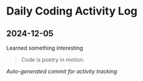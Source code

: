 # Daily Coding Activity Log

## 2024-12-05

Learned something interesting

> Code is poetry in motion.

*Auto-generated commit for activity tracking*
